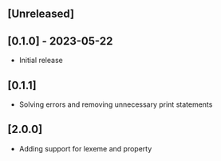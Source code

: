 ## [Unreleased]

## [0.1.0] - 2023-05-22

- Initial release

## [0.1.1] 

- Solving errors and removing unnecessary print statements

## [2.0.0] 

- Adding support for lexeme and property
